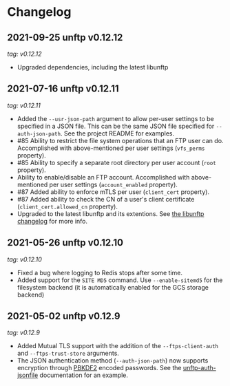 # Changelog

## 2021-09-25 unftp v0.12.12

_tag: v0.12.12_

- Upgraded dependencies, including the latest libunftp

## 2021-07-16 unftp v0.12.11

_tag: v0.12.11_

- Added the `--usr-json-path` argument to allow per-user settings to be specified in a JSON file. This can be the same 
  JSON file specified for `--auth-json-path`. See the project README for examples.
- \#85 Ability to restrict the file system operations that an FTP user can do. Accomplished with above-mentioned per user 
  settings (`vfs_perms` property).
- \#85 Ability to specify a separate root directory per user account (`root` property). 
- Ability to enable/disable an FTP account. Accomplished with above-mentioned per user settings (`account_enabled` property).
- \#87 Added ability to enforce mTLS per user (`client_cert` property).
- \#87 Added ability to check the CN of a user's client certificate (`client_cert.allowed_cn` property).  
- Upgraded to the latest libunftp and its extentions. See [the libunftp changelog](https://github.com/bolcom/libunftp/blob/master/CHANGELOG.md) 
  for more info. 

## 2021-05-26 unftp v0.12.10

_tag: v0.12.10_

- Fixed a bug where logging to Redis stops after some time.
- Added support for the `SITE MD5` command. Use `--enable-sitemd5` for the filesystem backend (it is automatically enabled for the GCS storage backend)

## 2021-05-02 unftp v0.12.9

_tag: v0.12.9_

- Added Mutual TLS support with the addition of the `--ftps-client-auth` and `--ftps-trust-store` arguments.
- The JSON authentication method (`--auth-json-path`) now supports encryption through 
  [PBKDF2](https://tools.ietf.org/html/rfc2898#section-5.2) encoded passwords. See the 
  [unftp-auth-jsonfile](https://docs.rs/unftp-auth-jsonfile/0.1.1/unftp_auth_jsonfile/) documentation for an example.

